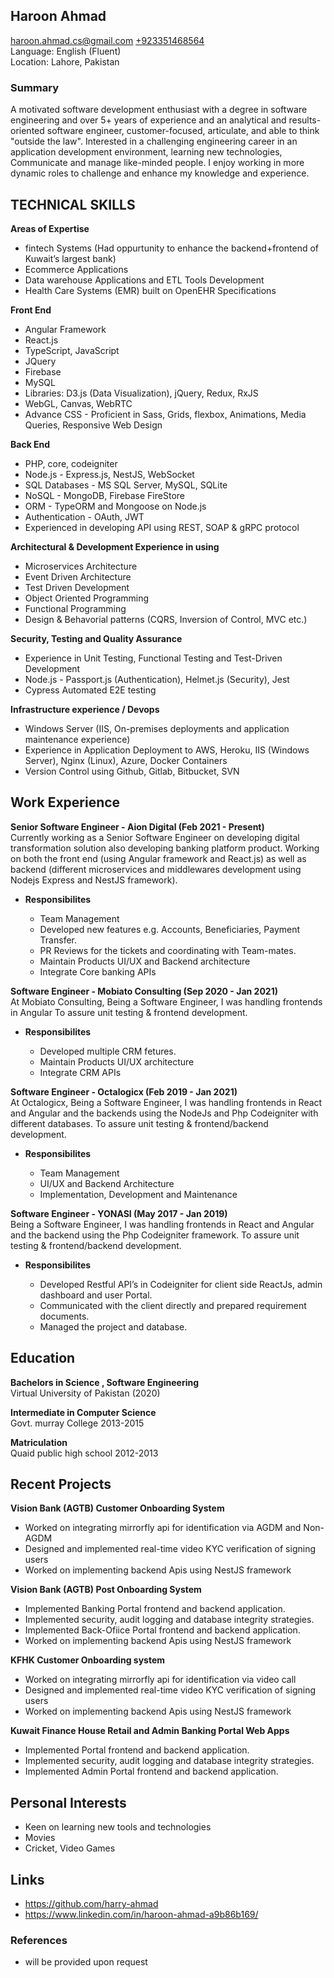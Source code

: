 ## **Haroon Ahmad**

<haroon.ahmad.cs@gmail.com> [+923351468564](https://wa.me/923351468564)  
Language: English (Fluent)  
Location: Lahore, Pakistan


### **Summary**  
A motivated software development enthusiast with a degree in software engineering and over 5+ years of experience 
and an analytical and results-oriented software engineer, customer-focused, articulate, and able to think "outside the law". Interested in a challenging engineering career in an application development environment, learning new technologies, 
Communicate and manage like-minded people. I enjoy working in more dynamic roles to challenge and enhance my knowledge and experience.

## **TECHNICAL SKILLS**

**Areas of Expertise**

- fintech Systems (Had oppurtunity to enhance the backend+frontend of Kuwait’s largest bank)
- Ecommerce Applications
- Data warehouse Applications and ETL Tools Development
- Health Care Systems (EMR) built on OpenEHR Specifications


**Front End**

- Angular Framework
- React.js
- TypeScript, JavaScript
- JQuery
- Firebase
- MySQL
- Libraries: D3.js (Data Visualization), jQuery, Redux, RxJS
- WebGL, Canvas, WebRTC
- Advance CSS - Proficient in Sass, Grids, flexbox, Animations, Media Queries, Responsive Web Design

**Back End**

- PHP, core, codeigniter
- Node.js - Express.js, NestJS, WebSocket
- SQL Databases - MS SQL Server, MySQL, SQLite
- NoSQL - MongoDB, Firebase FireStore
- ORM - TypeORM and Mongoose on Node.js
- Authentication - OAuth, JWT
- Experienced in developing API using REST, SOAP & gRPC protocol

**Architectural & Development Experience in using**

- Microservices Architecture
- Event Driven Architecture
- Test Driven Development
- Object Oriented Programming
- Functional Programming
- Design & Behavorial patterns (CQRS, Inversion of Control, MVC etc.)

**Security, Testing and Quality Assurance**

- Experience in Unit Testing, Functional Testing and Test-Driven Development
- Node.js - Passport.js (Authentication), Helmet.js (Security), Jest
- Cypress Automated E2E testing

**Infrastructure experience / Devops**

- Windows Server (IIS, On-premises deployments and application maintenance experience)
- Experience in Application Deployment to AWS, Heroku, IIS (Windows Server), Nginx (Linux), Azure, Docker Containers
- Version Control using Github, Gitlab, Bitbucket, SVN


## **Work Experience**

**Senior Software Engineer - Aion Digital (Feb 2021 - Present)**  
Currently working as a Senior Software Engineer on developing digital transformation solution also developing banking platform product. Working on both the front end (using Angular framework and React.js) as well as backend (different microservices and middlewares development using Nodejs Express and NestJS framework).

- **Responsibilites**

  -  Team Management
  - Developed new features e.g. Accounts, Beneficiaries, Payment Transfer.
  - PR Reviews for the tickets and coordinating with Team-mates.
  - Maintain Products UI/UX and Backend architecture
  - Integrate Core banking APIs

**Software Engineer - Mobiato Consulting (Sep 2020 - Jan 2021)**  
At Mobiato Consulting, Being a Software Engineer, I was handling frontends in Angular To assure unit testing & frontend development.

- **Responsibilites**
  
  - Developed multiple CRM fetures.
  - Maintain Products UI/UX architecture
  - Integrate CRM APIs
    
**Software Engineer - Octalogicx (Feb 2019 - Jan 2021)**  
At Octalogicx, Being a Software Engineer, I was handling frontends in React and Angular and the backends using the NodeJs and Php
Codeigniter with different databases. To assure unit testing & frontend/backend development.

- **Responsibilites**
  
  - Team Management
  - UI/UX and Backend Architecture
  - Implementation, Development and Maintenance
 
**Software Engineer - YONASI (May 2017 - Jan 2019)**  
Being a Software Engineer, I was handling frontends in React and Angular and the backend using the Php Codeigniter
framework. To assure unit testing & frontend/backend development.

- **Responsibilites**
  
  - Developed Restful API’s in Codeigniter for client side ReactJs, admin dashboard and user Portal.
  - Communicated with the client directly and prepared requirement documents.
  - Managed the project and database.
 
    
## **Education**

**Bachelors in Science , Software Engineering**  
Virtual University of Pakistan (2020)

**Intermediate in Computer Science**  
Govt. murray College 2013-2015  

**Matriculation**  
Quaid public high school 2012-2013


## **Recent Projects**

**Vision Bank (AGTB) Customer Onboarding System**

- Worked on integrating mirrorfly api for identification via AGDM and Non-AGDM
- Designed and implemented real-time video KYC verification of signing users
- Worked on implementing backend Apis using NestJS framework

**Vision Bank (AGTB) Post Onboarding System**

- Implemented Banking Portal frontend and backend application.
- Implemented security, audit logging and database integrity strategies.
- Implemented Back-Ofiice Portal frontend and backend application.
- Worked on implementing backend Apis using NestJS framework

**KFHK Customer Onboarding system**

- Worked on integrating mirrorfly api for identification via video call
- Designed and implemented real-time video KYC verification of signing users
- Worked on implementing backend Apis using NestJS framework

**Kuwait Finance House Retail and Admin Banking Portal Web Apps**

- Implemented Portal frontend and backend application.
- Implemented security, audit logging and database integrity strategies.
- Implemented Admin Portal frontend and backend application.


## **Personal Interests**

- Keen on learning new tools and technologies
- Movies
- Cricket, Video Games

## **Links**

- <https://github.com/harry-ahmad>
- <https://www.linkedin.com/in/haroon-ahmad-a9b86b169/>

### **References**
- will be provided upon request
